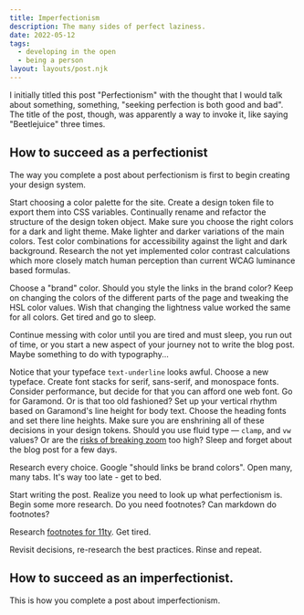 ```yaml
---
title: Imperfectionism
description: The many sides of perfect laziness.
date: 2022-05-12
tags:
  - developing in the open
  - being a person
layout: layouts/post.njk
---
```


I initially titled this post "Perfectionism" with the thought that I would talk about something, something, "seeking perfection is both good and bad". The title of the post, though, was apparently a way to invoke it, like saying "Beetlejuice" three times.

## How to succeed as a perfectionist

The way you complete a post about perfectionism is first to begin creating your design system. 

Start choosing a color palette for the site. Create a design token file to export them into CSS variables. Continually rename and refactor the structure of the design token object. Make sure you choose the right colors for a dark and light theme. Make lighter and darker variations of the main colors. Test color combinations for accessibility against the light and dark background. Research the not yet implemented color contrast calculations which more closely match human perception than current WCAG luminance based formulas.

Choose a "brand" color. Should you style the links in the brand color? Keep on changing the colors of the different parts of the page and tweaking the HSL color values. Wish that changing the lightness value worked the same for all colors. Get tired and go to sleep. 

Continue messing with color until you are tired and must sleep, you run out of time, or you start a new aspect of your journey not to write the blog post. Maybe something to do with typography...

Notice that your typeface `text-underline` looks awful. Choose a new typeface. Create font stacks for serif, sans-serif, and monospace fonts. Consider performance, but decide for that you can afford one web font. Go for Garamond. Or is that too old fashioned? Set up your vertical rhythm based on Garamond's line height for body text. Choose the heading fonts and set there line heights. Make sure you are enshrining all of these decisions in your design tokens. Should you use fluid type &mdash; `clamp`, and `vw` values? Or are the [risks of breaking zoom](https://adrianroselli.com/2019/12/responsive-type-and-zoom.html) too high? Sleep and forget about the blog post for a few days.

Research every choice. Google "should links be brand colors". Open many, many tabs. It's way too late - get to bed.

Start writing the post. Realize you need to look up what perfectionism is. Begin some more research. Do you need footnotes? Can markdown do footnotes? 

Research [footnotes for 11ty](https://kittygiraudel.com/2020/12/02/footnotes-in-11ty/). Get tired.

Revisit decisions, re-research the best practices. Rinse and repeat.

## How to succeed as an imperfectionist.

This is how you complete a post about imperfectionism.
